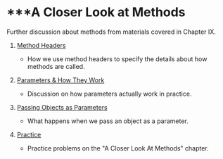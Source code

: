 # ***A Closer Look at Methods
Further discussion about methods from materials covered in Chapter IX.

1. [Method Headers](MethodHeaders/notes.md)
    - How we use method headers to
specify the details about how methods are called.

2. [Parameters & How They Work](Parameters/notes.md)
    - Discussion on how parameters actually work in practice.

3. [Passing Objects as Parameters](ObjAsParameters/notes.md)
    - What happens when we pass an object as a parameter.

4. [Practice](Exercises/notes.md)
    - Practice problems on the "A Closer Look At Methods" chapter.